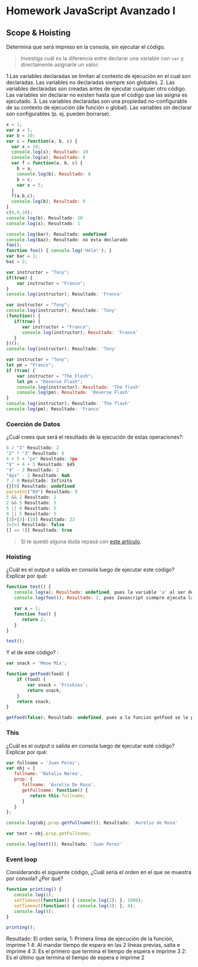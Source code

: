 
# Homework JavaScript Avanzado I

## Scope & Hoisting

Determiná que será impreso en la consola, sin ejecutar el código.

> Investiga cuál es la diferencia entre declarar una variable con `var` y directamente asignarle un valor: 

1.Las variables declaradas se limitan al contexto de ejecución en el cual son declaradas. Las variables no declaradas siempre son globales.
2. Las variables declaradas son creadas antes de ejecutar cualquier otro código. Las variables sin declarar no existen hasta que el código que las asigna es ejecutado.
3. Las variables declaradas son una propiedad no-configurable de su contexto de ejecución (de función o global). Las variables sin declarar son configurables (p. ej. pueden borrarse).

```javascript
x = 1;   
var a = 5; 
var b = 10; 
var c = function(a, b, c) { 
  var x = 10; 
  console.log(x); Resultado: 10
  console.log(a); Resultado: 8
  var f = function(a, b, c) {
    b = a;
    console.log(b); Resultado: 8
    b = c;
    var x = 5;
  }
  f(a,b,c);
  console.log(b); Resultado: 9
}
c(8,9,10);
console.log(b); Resultado: 10
console.log(x); Resultado: 1
```

```javascript
console.log(bar); Resultado: undefined
console.log(baz); Resultado: no esta declarado
foo();
function foo() { console.log('Hola!'); }
var bar = 1;
baz = 2;
```

```javascript
var instructor = "Tony";
if(true) {
    var instructor = "Franco";
}
console.log(instructor); Resultado: 'Franco'
```

```javascript
var instructor = "Tony";
console.log(instructor); Resultado: 'Tony' 
(function() {
   if(true) {
      var instructor = "Franco";
      console.log(instructor); Resultado: 'Franco'
   }
})();
console.log(instructor); Resultado: 'Tony'
```

```javascript
var instructor = "Tony";
let pm = "Franco";
if (true) {
    var instructor = "The Flash";
    let pm = "Reverse Flash";
    console.log(instructor); Resultado: 'The flash'
    console.log(pm); Resultado: 'Reverse Flash'
}
console.log(instructor); Resultado: 'The flash'
console.log(pm); Resultado: 'Franco'
```
### Coerción de Datos

¿Cuál crees que será el resultado de la ejecución de estas operaciones?:

```javascript
6 / "3" Resultado: 2
"2" * "3" Resultado: 6
4 + 5 + "px" Resultado: 9px
"$" + 4 + 5 Resultado: $45
"4" - 2 Resultado: 2
"4px" - 2 Resultado: NaN
7 / 0 Resultado: Infinito
{}[0] Resultado: undefined
parseInt("09") Resultado: 9
5 && 2 Resultado: 2 
2 && 5 Resultado: 5
5 || 0 Resultado: 5 
0 || 5 Resultado: 5
[3]+[3]-[10] Resultado: 23
3>2>1 Resultado: false
[] == ![] Resultado: true
```

> Si te quedó alguna duda repasá con [este artículo](http://javascript.info/tutorial/object-conversion).


### Hoisting

¿Cuál es el output o salida en consola luego de ejecutar este código? Explicar por qué:

```javascript
function test() {
   console.log(a); Resultado: undefined, pues la variable 'a' al ser declarada con var, Javascript lo ejecuta primero (Hace Hoisting, las eleva), pero solo eleva la variable, el valor no se pasa, por lo que es una variable vacía o undefined.
   console.log(foo()); Resultado: 2, pues Javascript siempre ejecuta las funciones al principio (Hace Hoisting, las eleva) sin importar en que lugar estén, la función foo retorna el valor 2. 

   var a = 1;
   function foo() {
      return 2;
   }
}

test();
```

Y el de este código? :

```javascript
var snack = 'Meow Mix';

function getFood(food) {
    if (food) {
        var snack = 'Friskies';
        return snack;
    }
    return snack;
}

getFood(false); Resultado: undefined, pues a la funcion getFood se le pasa el paramatero (false) lo que cancela el if, y retorna la variable snack, dicha variable no esta declarada dentro de la funcion, pero si globalmente, por lo que la funcion encuentra la variable snack, pero no su valor y retorna undefined. 
```


### This

¿Cuál es el output o salida en consola luego de ejecutar esté código? Explicar por qué:

```javascript
var fullname = 'Juan Perez';
var obj = {
   fullname: 'Natalia Nerea',
   prop: {
      fullname: 'Aurelio De Rosa',
      getFullname: function() {
         return this.fullname;
      }
   }
};

console.log(obj.prop.getFullname()); Resultado: 'Aurelio de Rosa'

var test = obj.prop.getFullname;

console.log(test()); Resultado: 'Juan Perez'
```

### Event loop

Considerando el siguiente código, ¿Cuál sería el orden en el que se muestra por consola? ¿Por qué?

```javascript
function printing() {
   console.log(1);
   setTimeout(function() { console.log(2); }, 1000);
   setTimeout(function() { console.log(3); }, 0);
   console.log(4);
}

printing();
```
Resultado: El orden sería,
1: Primera línea de ejecución de la función, imprime 1 
4: Al mandar tiempo de espera en las 2 líneas previas, salta e imprime 4
3: Es el primero que termina el tiempo de espera e imprime 3 
2: Es el último que termina el tiempo de espera e imprime 2
